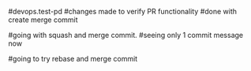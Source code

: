 #devops.test-pd
#changes made to verify PR functionality
#done with create merge commit

#going with squash and merge commit.
#seeing only 1 commit message now

#going to try rebase and merge commit
